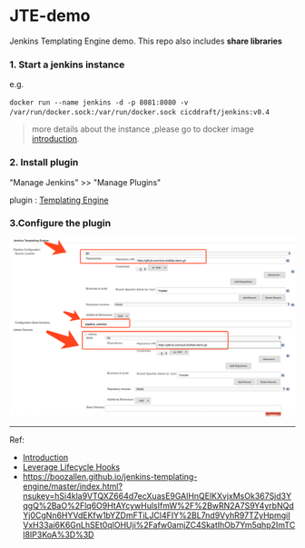 # JTE-demo
Jenkins Templating Engine demo. This repo also includes **share libraries**

### 1. Start a jenkins instance
e.g.

`docker run --name jenkins -d -p 8081:8080 -v /var/run/docker.sock:/var/run/docker.sock cicddraft/jenkins:v0.4`

>more details about the instance ,please go to docker image [introduction](https://cloud.docker.com/u/cicddraft/repository/docker/cicddraft/jenkins).

### 2. Install plugin 
"Manage Jenkins" >> "Manage Plugins" 

plugin : [Templating Engine](https://wiki.jenkins.io/display/JENKINS/Templating+Engine+Plugin)

### 3.Configure the plugin

![jenkins_jte_config](screenshot/jenkins_jte_config.png)

---
Ref:

- [Introduction](https://jenkins.io/blog/2019/05/09/templating-engine/)
- [Leverage Lifecycle Hooks](https://boozallen.github.io/jenkins-templating-engine/master/pages/Library_Development/lifecycle_hooks.html)
- https://boozallen.github.io/jenkins-templating-engine/master/index.html?nsukey=hSi4kla9VTQXZ664d7ecXuasE9GAlHnQElKXvjxMsOk367Sjd3YqgQ%2BaO%2Flq6O9HtAYcywHulsIfmW%2F%2BwRN2A7S9Y4yrbNQdYj0CgNn6HYVdEKfw1bYZDmFTiLJCl4FIY%2BL7nd9VyhR97TZyHpmgiIVxH33ai6K6GnLhSEt0qlOHUji%2Fafw0amjZC4SkatIhOb7Ym5qhp2ImTCl8IP3KoA%3D%3D